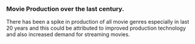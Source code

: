 ### Movie Production over the last century.

There has been a spike in production of all movie genres especially in last 20 years and this could be attributed to improved production technology and also increased demand for streaming movies.
